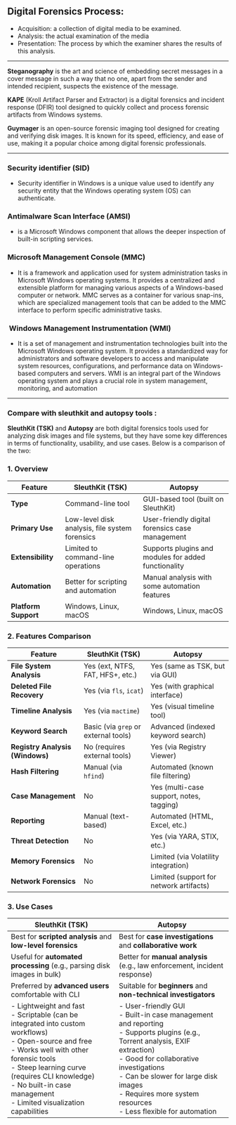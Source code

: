 ## Digital Forensics Process:

- Acquisition: a collection of digital media to be examined.
- Analysis: the actual examination of the media
- Presentation: The process by which the examiner shares the results of this analysis.
---

**Steganography** is the art and science of embedding secret messages in a cover message in such a way that no one, apart from the sender and intended recipient, suspects the existence of the message.

**KAPE** (Kroll Artifact Parser and Extractor) is a digital forensics and incident response (DFIR) tool designed to quickly collect and process forensic artifacts from Windows systems.

**Guymager** is an open-source forensic imaging tool designed for creating and verifying disk images. It is known for its speed, efficiency, and ease of use, making it a popular choice among digital forensic professionals.

---
### Security identifier (SID)

- Security identifier in Windows is a unique value used to identify any security entity that the Windows operating system (OS) can authenticate.

### Antimalware Scan Interface (AMSI) 

- is a Microsoft Windows component that allows the deeper inspection of built-in scripting services.

### Microsoft Management Console (MMC)

- It is a framework and application used for system administration tasks in Microsoft Windows operating systems. It provides a centralized and extensible platform for managing various aspects of a Windows-based computer or network. MMC serves as a container for various snap-ins, which are specialized management tools that can be added to the MMC interface to perform specific administrative tasks.

###  Windows Management Instrumentation (WMI)

- It is a set of management and instrumentation technologies built into the Microsoft Windows operating system. It provides a standardized way for administrators and software developers to access and manipulate system resources, configurations, and performance data on Windows-based computers and servers. WMI is an integral part of the Windows operating system and plays a crucial role in system management, monitoring, and automation

---

### Compare with sleuthkit and autopsy tools :

**SleuthKit (TSK)** and **Autopsy** are both digital forensics tools used for analyzing disk images and file systems, but they have some key differences in terms of functionality, usability, and use cases. Below is a comparison of the two:

### **1. Overview**
| Feature              | **SleuthKit (TSK)**                            | **Autopsy**                                          |
| -------------------- | ---------------------------------------------- | ---------------------------------------------------- |
| **Type**             | Command-line tool                              | GUI-based tool (built on SleuthKit)                  |
| **Primary Use**      | Low-level disk analysis, file system forensics | User-friendly digital forensics case management      |
| **Extensibility**    | Limited to command-line operations             | Supports plugins and modules for added functionality |
| **Automation**       | Better for scripting and automation            | Manual analysis with some automation features        |
| **Platform Support** | Windows, Linux, macOS                          | Windows, Linux, macOS                                |

### **2. Features Comparison**
| Feature | **SleuthKit (TSK)** | **Autopsy** |
|---------|------------------|-----------|
| **File System Analysis** | Yes (ext, NTFS, FAT, HFS+, etc.) | Yes (same as TSK, but via GUI) |
| **Deleted File Recovery** | Yes (via `fls`, `icat`) | Yes (with graphical interface) |
| **Timeline Analysis** | Yes (via `mactime`) | Yes (visual timeline tool) |
| **Keyword Search** | Basic (via `grep` or external tools) | Advanced (indexed keyword search) |
| **Registry Analysis (Windows)** | No (requires external tools) | Yes (via Registry Viewer) |
| **Hash Filtering** | Manual (via `hfind`) | Automated (known file filtering) |
| **Case Management** | No | Yes (multi-case support, notes, tagging) |
| **Reporting** | Manual (text-based) | Automated (HTML, Excel, etc.) |
| **Threat Detection** | No | Yes (via YARA, STIX, etc.) |
| **Memory Forensics** | No | Limited (via Volatility integration) |
| **Network Forensics** | No | Limited (support for network artifacts) |

### **3. Use Cases**
| **SleuthKit (TSK)**                                                                                                                                                                                                                                                                | **Autopsy**                                                                                                                                                                                                                                                                                       |
| ---------------------------------------------------------------------------------------------------------------------------------------------------------------------------------------------------------------------------------------------------------------------------------- | ------------------------------------------------------------------------------------------------------------------------------------------------------------------------------------------------------------------------------------------------------------------------------------------------- |
| Best for **scripted analysis** and **low-level forensics**                                                                                                                                                                                                                         | Best for **case investigations** and **collaborative work**                                                                                                                                                                                                                                       |
| Useful for **automated processing** (e.g., parsing disk images in bulk)                                                                                                                                                                                                            | Better for **manual analysis** (e.g., law enforcement, incident response)                                                                                                                                                                                                                         |
| Preferred by **advanced users** comfortable with CLI                                                                                                                                                                                                                               | Suitable for **beginners** and **non-technical investigators**                                                                                                                                                                                                                                    |
| - Lightweight and fast<br>- Scriptable (can be integrated into custom workflows)<br>- Open-source and free<br>- Works well with other forensic tools  <br>- Steep learning curve (requires CLI knowledge)<br>- No built-in case management<br>- Limited visualization capabilities | - User-friendly GUI<br>- Built-in case management and reporting<br>- Supports plugins (e.g., Torrent analysis, EXIF extraction)<br>- Good for collaborative investigations  <br>- Can be slower for large disk images<br>- Requires more system resources<br>- Less flexible for automation  <br> |
